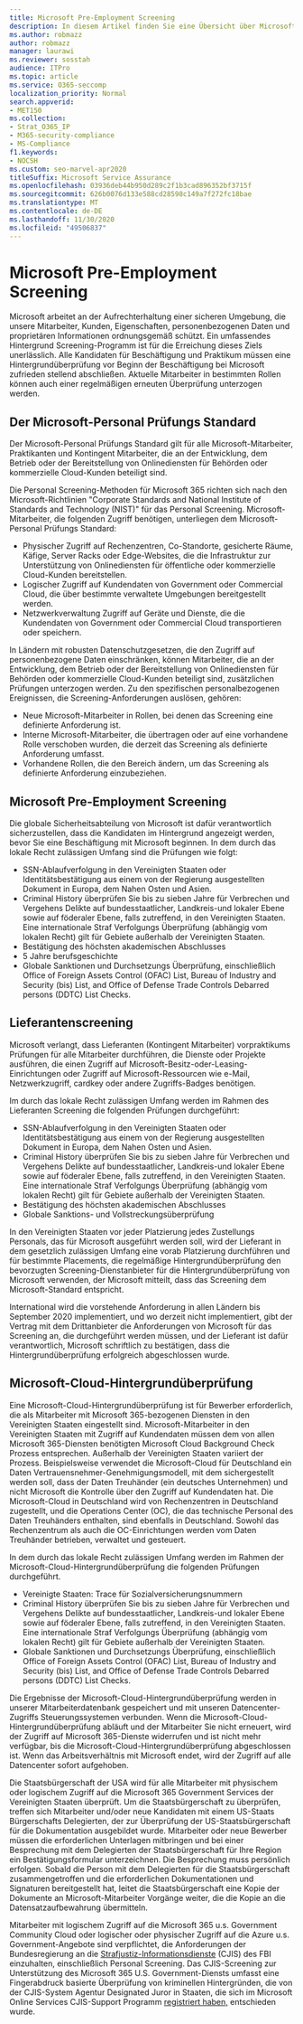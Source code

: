 ```yaml
---
title: Microsoft Pre-Employment Screening
description: In diesem Artikel finden Sie eine Übersicht über Microsoft Pre-Employment Screening Practices für Microsoft 365.
ms.author: robmazz
author: robmazz
manager: laurawi
ms.reviewer: sosstah
audience: ITPro
ms.topic: article
ms.service: O365-seccomp
localization_priority: Normal
search.appverid:
- MET150
ms.collection:
- Strat_O365_IP
- M365-security-compliance
- MS-Compliance
f1.keywords:
- NOCSH
ms.custom: seo-marvel-apr2020
titleSuffix: Microsoft Service Assurance
ms.openlocfilehash: 03936deb44b950d289c2f1b3cad896352bf3715f
ms.sourcegitcommit: 626b0076d133e588cd28598c149a7f272fc18bae
ms.translationtype: MT
ms.contentlocale: de-DE
ms.lasthandoff: 11/30/2020
ms.locfileid: "49506837"
---
```

# <a name="microsoft-pre-employment-screening"></a>Microsoft Pre-Employment Screening

Microsoft arbeitet an der Aufrechterhaltung einer sicheren Umgebung, die unsere Mitarbeiter, Kunden, Eigenschaften, personenbezogenen Daten und proprietären Informationen ordnungsgemäß schützt. Ein umfassendes Hintergrund Screening-Programm ist für die Erreichung dieses Ziels unerlässlich. Alle Kandidaten für Beschäftigung und Praktikum müssen eine Hintergrundüberprüfung vor Beginn der Beschäftigung bei Microsoft zufrieden stellend abschließen. Aktuelle Mitarbeiter in bestimmten Rollen können auch einer regelmäßigen erneuten Überprüfung unterzogen werden.

## <a name="the-microsoft-personnel-screening-standard"></a>Der Microsoft-Personal Prüfungs Standard

Der Microsoft-Personal Prüfungs Standard gilt für alle Microsoft-Mitarbeiter, Praktikanten und Kontingent Mitarbeiter, die an der Entwicklung, dem Betrieb oder der Bereitstellung von Onlinediensten für Behörden oder kommerzielle Cloud-Kunden beteiligt sind.

Die Personal Screening-Methoden für Microsoft 365 richten sich nach den Microsoft-Richtlinien "Corporate Standards and National Institute of Standards and Technology (NIST)" für das Personal Screening. Microsoft-Mitarbeiter, die folgenden Zugriff benötigen, unterliegen dem Microsoft-Personal Prüfungs Standard:

- Physischer Zugriff auf Rechenzentren, Co-Standorte, gesicherte Räume, Käfige, Server Racks oder Edge-Websites, die die Infrastruktur zur Unterstützung von Onlinediensten für öffentliche oder kommerzielle Cloud-Kunden bereitstellen.
- Logischer Zugriff auf Kundendaten von Government oder Commercial Cloud, die über bestimmte verwaltete Umgebungen bereitgestellt werden.
- Netzwerkverwaltung Zugriff auf Geräte und Dienste, die die Kundendaten von Government oder Commercial Cloud transportieren oder speichern.

In Ländern mit robusten Datenschutzgesetzen, die den Zugriff auf personenbezogene Daten einschränken, können Mitarbeiter, die an der Entwicklung, dem Betrieb oder der Bereitstellung von Onlinediensten für Behörden oder kommerzielle Cloud-Kunden beteiligt sind, zusätzlichen Prüfungen unterzogen werden. Zu den spezifischen personalbezogenen Ereignissen, die Screening-Anforderungen auslösen, gehören:

- Neue Microsoft-Mitarbeiter in Rollen, bei denen das Screening eine definierte Anforderung ist.
- Interne Microsoft-Mitarbeiter, die übertragen oder auf eine vorhandene Rolle verschoben wurden, die derzeit das Screening als definierte Anforderung umfasst.
- Vorhandene Rollen, die den Bereich ändern, um das Screening als definierte Anforderung einzubeziehen.

## <a name="microsoft-pre-employment-screening"></a>Microsoft Pre-Employment Screening

Die globale Sicherheitsabteilung von Microsoft ist dafür verantwortlich sicherzustellen, dass die Kandidaten im Hintergrund angezeigt werden, bevor Sie eine Beschäftigung mit Microsoft beginnen.
In dem durch das lokale Recht zulässigen Umfang sind die Prüfungen wie folgt:

- SSN-Ablaufverfolgung in den Vereinigten Staaten oder Identitätsbestätigung aus einem von der Regierung ausgestellten Dokument in Europa, dem Nahen Osten und Asien.
- Criminal History überprüfen Sie bis zu sieben Jahre für Verbrechen und Vergehens Delikte auf bundesstaatlicher, Landkreis-und lokaler Ebene sowie auf föderaler Ebene, falls zutreffend, in den Vereinigten Staaten. Eine internationale Straf Verfolgungs Überprüfung (abhängig vom lokalen Recht) gilt für Gebiete außerhalb der Vereinigten Staaten.
- Bestätigung des höchsten akademischen Abschlusses
- 5 Jahre berufsgeschichte
- Globale Sanktionen und Durchsetzungs Überprüfung, einschließlich Office of Foreign Assets Control (OFAC) List, Bureau of Industry and Security (bis) List, and Office of Defense Trade Controls Debarred persons (DDTC) List Checks.

## <a name="supplier-screening"></a>Lieferantenscreening

Microsoft verlangt, dass Lieferanten (Kontingent Mitarbeiter) vorpraktikums Prüfungen für alle Mitarbeiter durchführen, die Dienste oder Projekte ausführen, die einen Zugriff auf Microsoft-Besitz-oder-Leasing-Einrichtungen oder Zugriff auf Microsoft-Ressourcen wie e-Mail, Netzwerkzugriff, cardkey oder andere Zugriffs-Badges benötigen.

Im durch das lokale Recht zulässigen Umfang werden im Rahmen des Lieferanten Screening die folgenden Prüfungen durchgeführt:

- SSN-Ablaufverfolgung in den Vereinigten Staaten oder Identitätsbestätigung aus einem von der Regierung ausgestellten Dokument in Europa, dem Nahen Osten und Asien.
- Criminal History überprüfen Sie bis zu sieben Jahre für Verbrechen und Vergehens Delikte auf bundesstaatlicher, Landkreis-und lokaler Ebene sowie auf föderaler Ebene, falls zutreffend, in den Vereinigten Staaten. Eine internationale Straf Verfolgungs Überprüfung (abhängig vom lokalen Recht) gilt für Gebiete außerhalb der Vereinigten Staaten.
- Bestätigung des höchsten akademischen Abschlusses
- Globale Sanktions- und Vollstreckungsüberprüfung

In den Vereinigten Staaten vor jeder Platzierung jedes Zustellungs Personals, das für Microsoft ausgeführt werden soll, wird der Lieferant in dem gesetzlich zulässigen Umfang eine vorab Platzierung durchführen und für bestimmte Placements, die regelmäßige Hintergrundüberprüfung den bevorzugten Screening-Dienstanbieter für die Hintergrundüberprüfung von Microsoft verwenden, der Microsoft mitteilt, dass das Screening dem Microsoft-Standard entspricht. 

International wird die vorstehende Anforderung in allen Ländern bis September 2020 implementiert, und wo derzeit nicht implementiert, gibt der Vertrag mit dem Drittanbieter die Anforderungen von Microsoft für das Screening an, die durchgeführt werden müssen, und der Lieferant ist dafür verantwortlich, Microsoft schriftlich zu bestätigen, dass die Hintergrundüberprüfung erfolgreich abgeschlossen wurde.

## <a name="microsoft-cloud-background-check"></a>Microsoft-Cloud-Hintergrundüberprüfung

Eine Microsoft-Cloud-Hintergrundüberprüfung ist für Bewerber erforderlich, die als Mitarbeiter mit Microsoft 365-bezogenen Diensten in den Vereinigten Staaten eingestellt sind. Microsoft-Mitarbeiter in den Vereinigten Staaten mit Zugriff auf Kundendaten müssen dem von allen Microsoft 365-Diensten benötigten Microsoft Cloud Background Check Prozess entsprechen. Außerhalb der Vereinigten Staaten variiert der Prozess. Beispielsweise verwendet die Microsoft-Cloud für Deutschland ein Daten Vertrauensnehmer-Genehmigungsmodell, mit dem sichergestellt werden soll, dass der Daten Treuhänder (ein deutsches Unternehmen) und nicht Microsoft die Kontrolle über den Zugriff auf Kundendaten hat. Die Microsoft-Cloud in Deutschland wird von Rechenzentren in Deutschland zugestellt, und die Operations Center (OC), die das technische Personal des Daten Treuhänders enthalten, sind ebenfalls in Deutschland. Sowohl das Rechenzentrum als auch die OC-Einrichtungen werden vom Daten Treuhänder betrieben, verwaltet und gesteuert.

In dem durch das lokale Recht zulässigen Umfang werden im Rahmen der Microsoft-Cloud-Hintergrundüberprüfung die folgenden Prüfungen durchgeführt.

- Vereinigte Staaten: Trace für Sozialversicherungsnummern
- Criminal History überprüfen Sie bis zu sieben Jahre für Verbrechen und Vergehens Delikte auf bundesstaatlicher, Landkreis-und lokaler Ebene sowie auf föderaler Ebene, falls zutreffend, in den Vereinigten Staaten. Eine internationale Straf Verfolgungs Überprüfung (abhängig vom lokalen Recht) gilt für Gebiete außerhalb der Vereinigten Staaten.
- Globale Sanktionen und Durchsetzungs Überprüfung, einschließlich Office of Foreign Assets Control (OFAC) List, Bureau of Industry and Security (bis) List, and Office of Defense Trade Controls Debarred persons (DDTC) List Checks.

Die Ergebnisse der Microsoft-Cloud-Hintergrundüberprüfung werden in unserer Mitarbeiterdatenbank gespeichert und mit unseren Datencenter-Zugriffs Steuerungssystemen verbunden. Wenn die Microsoft-Cloud-Hintergrundüberprüfung abläuft und der Mitarbeiter Sie nicht erneuert, wird der Zugriff auf Microsoft 365-Dienste widerrufen und ist nicht mehr verfügbar, bis die Microsoft-Cloud-Hintergrundüberprüfung abgeschlossen ist. Wenn das Arbeitsverhältnis mit Microsoft endet, wird der Zugriff auf alle Datencenter sofort aufgehoben.

Die Staatsbürgerschaft der USA wird für alle Mitarbeiter mit physischem oder logischem Zugriff auf die Microsoft 365 Government Services der Vereinigten Staaten überprüft. Um die Staatsbürgerschaft zu überprüfen, treffen sich Mitarbeiter und/oder neue Kandidaten mit einem US-Staats Bürgerschafts Delegierten, der zur Überprüfung der US-Staatsbürgerschaft für die Dokumentation ausgebildet wurde. Mitarbeiter oder neue Bewerber müssen die erforderlichen Unterlagen mitbringen und bei einer Besprechung mit dem Delegierten der Staatsbürgerschaft für Ihre Region ein Bestätigungsformular unterzeichnen. Die Besprechung muss persönlich erfolgen. Sobald die Person mit dem Delegierten für die Staatsbürgerschaft zusammengetroffen und die erforderlichen Dokumentationen und Signaturen bereitgestellt hat, leitet die Staatsbürgerschaft eine Kopie der Dokumente an Microsoft-Mitarbeiter Vorgänge weiter, die die Kopie an die Datensatzaufbewahrung übermitteln.

Mitarbeiter mit logischem Zugriff auf die Microsoft 365 u.s. Government Community Cloud oder logischer oder physischer Zugriff auf die Azure u.s. Government-Angebote sind verpflichtet, die Anforderungen der Bundesregierung an die [Strafjustiz-Informationsdienste](https://www.fbi.gov/services/cjis) (CJIS) des FBI einzuhalten, einschließlich Personal Screening. Das CJIS-Screening zur Unterstützung des Microsoft 365 U.S. Government-Diensts umfasst eine Fingerabdruck basierte Überprüfung von kriminellen Hintergründen, die von der CJIS-System Agentur Designated Juror in Staaten, die sich im Microsoft Online Services CJIS-Support Programm [registriert haben,](https://blogs.office.com/2013/10/23/california-and-microsoft-sign-cjis-security-policy-agreement/) entschieden wurde.
